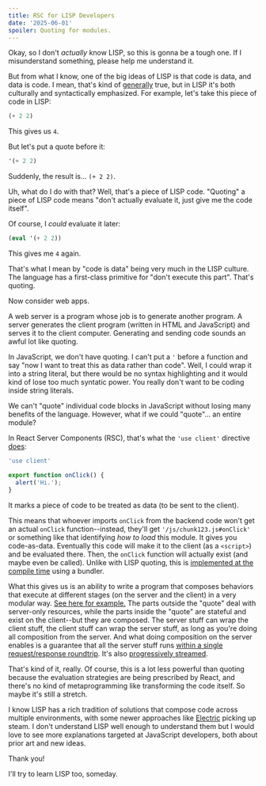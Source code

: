 ```yaml
---
title: RSC for LISP Developers
date: '2025-06-01'
spoiler: Quoting for modules.
---
```


Okay, so I don't *actually* know LISP, so this is gonna be a tough one. If I misunderstand something, please help me understand it.

But from what I know, one of the big ideas of LISP is that code is data, and data is code. I mean, that's kind of [generally](https://wiki.c2.com/?DataAndCodeAreTheSameThing) true, but in LISP it's both culturally and syntactically emphasized. For example, let's take this piece of code in LISP:

```lisp
(+ 2 2)
```

This gives us `4`.

But let's put a quote before it:

```lisp
'(+ 2 2)
```

Suddenly, the result is... `(+ 2 2)`.

Uh, what do I do with that? Well, that's a piece of LISP code. "Quoting" a piece of LISP code means "don't actually evaluate it, just give me the code itself".

Of course, I *could* evaluate it later:

```lisp
(eval '(+ 2 2))
```

This gives me `4` again.

That's what I mean by "code is data" being very much in the LISP culture. The language has a first-class primitive for "don't execute this part". That's quoting.

Now consider web apps.

A web server is a program whose job is to generate another program. A server generates the client program (written in HTML and JavaScript) and serves it to the client computer. Generating and sending code sounds an awful lot like quoting.

In JavaScript, we don't have quoting. I can't put a `'` before a function and say "now I want to treat this as data rather than code". Well, I could wrap it into a string literal, but there would be no syntax highlighting and it would kind of lose too much syntatic power. You really don't want to be coding inside string literals.

We can't "quote" individual code blocks in JavaScript without losing many benefits of the language. However, what if we could "quote"... an entire module?

In React Server Components (RSC), that's what the `'use client'` directive [does](/why-does-rsc-integrate-with-a-bundler/#serializing-modules):

<Client>

```js {1}
'use client'

export function onClick() {
  alert('Hi.');
}
```

</Client>

It marks a piece of code to be treated as data (to be sent to the client).

This means that whoever imports `onClick` from the backend code won't get an actual `onClick` function--instead, they'll get `'/js/chunk123.js#onClick'` or something like that identifying *how to load* this module. It gives you code-as-data. Eventually this code will make it to the client (as a `<script>`) and be evaluated there. Then, the `onClick` function will actually exist (and maybe even be called). Unlike with LISP quoting, this is [implemented at the compile time](/why-does-rsc-integrate-with-a-bundler/#serializing-modules) using a bundler.

What this gives us is an ability to write a program that composes behaviors that execute at different stages (on the server and the client) in a very modular way. [See here for example.](/impossible-components/#final-code) The parts outside the "quote" deal with server-only resources, while the parts inside the "quote" are stateful and exist on the client--but they are composed. The server stuff can wrap the client stuff, the client stuff can wrap the server stuff, as long as you're doing all composition from the server. And what doing composition on the server enables is a guarantee that all the server stuff runs [within a single request/response roundtrip](/one-roundtrip-per-navigation/). It's also [progressively streamed](/progressive-json/).

That's kind of it, really. Of course, this is a lot less powerful than quoting because the evaluation strategies are being prescribed by React, and there's no kind of metaprogramming like transforming the code itself. So maybe it's still a stretch.

I know LISP has a rich tradition of solutions that compose code across multiple environments, with some newer approaches like [Electric](https://github.com/hyperfiddle/electric) picking up steam. I don't understand LISP well enough to understand them but I would love to see more explanations targeted at JavaScript developers, both about prior art and new ideas.

Thank you!

I'll try to learn LISP too, someday.
